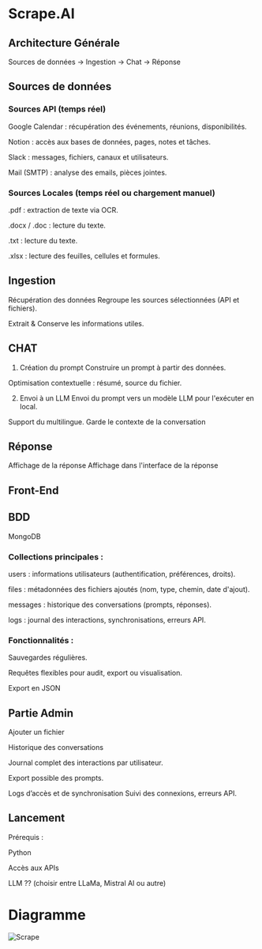 # Scrape.AI

## Architecture Générale
Sources de données → Ingestion → Chat → Réponse

## Sources de données
### Sources API (temps réel)
Google Calendar : récupération des événements, réunions, disponibilités.

Notion : accès aux bases de données, pages, notes et tâches.

Slack : messages, fichiers, canaux et utilisateurs.

Mail (SMTP) : analyse des emails, pièces jointes.

### Sources Locales (temps réel ou chargement manuel)
.pdf : extraction de texte via OCR.

.docx / .doc : lecture du texte.

.txt : lecture du texte.

.xlsx : lecture des feuilles, cellules et formules.

## Ingestion
Récupération des données
Regroupe les sources sélectionnées (API et fichiers).

Extrait & Conserve les informations utiles.

## CHAT

1. Création du prompt
Construire un prompt à partir des données.

Optimisation contextuelle : résumé, source du fichier.

2. Envoi à un LLM
Envoi du prompt vers un modèle LLM pour l'exécuter en local.

Support du multilingue.
Garde le contexte de la conversation

## Réponse 

Affichage de la réponse
Affichage dans l'interface de la réponse


## Front-End

## BDD
MongoDB

### Collections principales :
users : informations utilisateurs (authentification, préférences, droits).

files : métadonnées des fichiers ajoutés (nom, type, chemin, date d'ajout).

messages : historique des conversations (prompts, réponses).

logs : journal des interactions, synchronisations, erreurs API.

### Fonctionnalités :

Sauvegardes régulières.

Requêtes flexibles pour audit, export ou visualisation.

Export en JSON

## Partie Admin
Ajouter un fichier

Historique des conversations

Journal complet des interactions par utilisateur.

Export possible des prompts.

Logs d’accès et de synchronisation
Suivi des connexions, erreurs API.

## Lancement
Prérequis :

Python

Accès aux APIs 

LLM ?? (choisir entre LLaMa, Mistral AI ou autre)

# Diagramme
![Scrape](https://github.com/user-attachments/assets/b73140d2-ece6-46b8-a5fe-e8d65740bb54)
